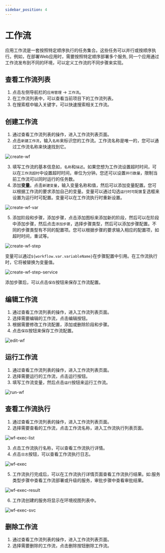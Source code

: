 ```yaml
---
sidebar_position: 4
---
```


# 工作流

应用工作流是一套按照特定顺序执行的任务集合。这些任务可以并行或按顺序执行。例如，在部署Web应用时，需要按照特定顺序部署多个服务, 同一个应用通过工作流发布到不同的环境，可以定义工作流的不同步骤来实现。

## 查看工作流列表
1. 点击左侧导航栏的`应用管理` -> `工作流`。
2. 在工作流列表中，可以查看当前项目下的工作流列表。
3. 在搜索框中输入关键字，可以快速搜索相关工作流。

## 创建工作流
1. 通过查看工作流列表的操作，进入工作流列表页面。
2. 点击`新建工作流`，输入`名称`来标识您的工作流。工作流名称是唯一的，您可以通过工作流名称来快速找到它。

![create-wf](/img/v0.4.0/application/workflow/create-wf.png)

3. 填写工作流的基本信息如，`名称`和`描述`。如果您想为工作流设置超时时间，可以在`工作流超时`中设置超时时间，单位为分钟。您还可以设置`并行数量`，限制当前工作流可以同时运行的任务数。
4. 添加**变量**。点击`新建变量`，输入变量名称和值，然后可以添加变量配置。您可以根据工作流的要求添加自己的变量。变量可以通过勾选`运行时可配置`复选框来设置为运行时可配置。变量可以在工作流执行时重新设置。

![create-wf-var](/img/v0.4.0/application/workflow/create-wf-var.png)

5. 添加阶段和步骤，添加步骤，点击添加图标来添加新的阶段，然后可以在阶段中添加步骤，然后点击`添加步骤`，选择步骤类型，然后可以添加步骤配置。不同的步骤类型有不同的配置项。您可以根据步骤的要求输入相应的配置项，如超时时间，重试等。

![create-wf-step](/img/v0.4.0/application/workflow/create-wf-step.png)

变量可以通过`${workflow.var.variableName}`在步骤配置中引用。在工作流执行时，它将被替换为变量值。

![create-wf-step-service](/img/v0.4.0/application/workflow/create-wf-step-service.png)

添加步骤后，可以点击`保存`按钮来保存工作流配置。

## 编辑工作流
1. 通过查看工作流列表的操作，进入工作流列表页面。
2. 选择需要编辑的工作流，点击编辑按钮。
3. 根据需要修改工作流配置，添加或删除阶段和步骤。
4. 点击`保存`按钮来保存工作流配置。

![edit-wf](/img/v0.4.0/application/workflow/edit-wf.png)

## 运行工作流
1. 通过查看工作流列表的操作，进入工作流列表页面。
2. 选择需要运行的工作流，点击运行按钮。
3. 填写工作流变量，然后点击`运行`按钮来运行工作流。

![run-wf](/img/v0.4.0/application/workflow/run-wf.png)

## 查看工作流执行
1. 通过查看工作流列表的操作，进入工作流列表页面。
2. 选择需要查看的工作流，点击工作流名称，进入工作流执行列表页面。

![wf-exec-list](/img/v0.4.0/application/workflow/run-wf-list.png)

3. 点击工作流执行名称，可以查看工作流执行详情。
4. 点击`日志`按钮，可以查看工作流执行日志。

![wf-exec](/img/v0.4.0/application/workflow/run-wf-detail.png)

5. 工作流执行完成后，可以在工作流执行详情页面查看工作流执行结果。如:服务类型步骤中查看工作流部署或升级的服务，审批步骤中查看审批结果。

![wf-exec-result](/img/v0.4.0/application/workflow/run-wf-result.png)

6. 工作流创建的服务将显示在环境视图列表中。

![wf-exec-svc](/img/v0.4.0/application/workflow/run-wf-svc.png)

## 删除工作流

1. 通过查看工作流列表的操作，进入工作流列表页面。
2. 选择需要删除的工作流，点击删除按钮删除工作流。
